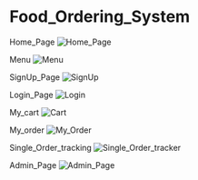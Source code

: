 # Food_Ordering_System
Home_Page
![Home_Page](https://user-images.githubusercontent.com/98533150/197405883-4e8b6ea9-25ea-4582-9b61-3113693f6855.png)

Menu
![Menu](https://user-images.githubusercontent.com/98533150/197405892-3900c63c-0ba8-4ba5-87f9-260cfefd38b7.png)

SignUp_Page
![SignUp](https://user-images.githubusercontent.com/98533150/197405897-8452e43b-f532-452f-a59d-f321972281bc.png)

Login_Page
![Login](https://user-images.githubusercontent.com/98533150/197405908-20f3d12f-acc2-44cc-95e1-6dcbb5be7e3a.png)

My_cart
![Cart](https://user-images.githubusercontent.com/98533150/197405938-47270d6a-6018-4425-9539-b2cc91f6f756.png)

My_order
![My_Order](https://user-images.githubusercontent.com/98533150/197405947-e5db7e28-b730-4fbb-ba30-36876100a151.png)

Single_Order_tracking
![Single_Order_tracker](https://user-images.githubusercontent.com/98533150/197405961-edbf267b-89e0-48eb-a4df-f63b0c3008b9.png)

Admin_Page
![Admin_Page](https://user-images.githubusercontent.com/98533150/197405976-1d776b10-5f75-472d-8a54-a07a4a1ed169.png)
